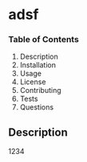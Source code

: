 
# adsf

### Table of Contents
1. Description
2. Installation
3. Usage
4. License
5. Contributing
6. Tests
7. Questions

## Description
1234


    